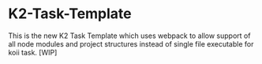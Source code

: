 # K2-Task-Template


This is the new K2 Task Template which uses webpack to allow support of all node modules and project structures instead of single file executable for koii task. [WIP]